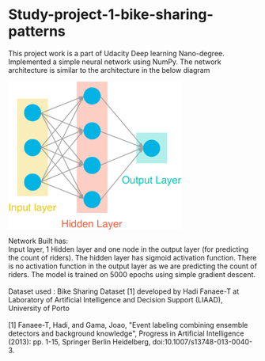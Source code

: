 # Study-project-1-bike-sharing-patterns

This project work is a part of Udacity Deep learning Nano-degree.
<br>
Implemented a simple neural network using NumPy.
The network architecture is similar to the architecture in the below diagram

<p>
<img  align="center" src="/first_neural_network/assets/neural_network.png" height="300" width="350">
</p>
  

Network Built has:
<br>
Input layer, 1 Hidden layer and one node in the output layer (for predicting the count of riders).
The hidden layer has sigmoid activation function. There is no activation function in the output layer as we are predicting the count of riders. 
The model is trained on 5000 epochs using simple gradient descent.
<br>
<br>
Dataset used : Bike Sharing Dataset [1] developed by Hadi Fanaee-T at Laboratory of Artificial Intelligence and Decision Support (LIAAD), University of Porto
<br><br>
[1] Fanaee-T, Hadi, and Gama, Joao, "Event labeling combining ensemble detectors and background knowledge", Progress in Artificial Intelligence (2013): pp. 1-15, Springer Berlin Heidelberg, doi:10.1007/s13748-013-0040-3.
